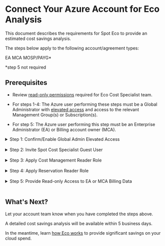 # Connect Your Azure Account for Eco Analysis

This document describes the requirements for Spot Eco to provide an estimated cost savings analysis.

The steps below apply to the following account/agreement types:

EA
MCA
MOSP/PAYG*

*step 5 not required

## Prerequisites

* Review [read-only permissions](eco/azure-tutorials/access-roles-read-only) required for Eco Cost Specialist team.

* For steps 1-4: The Azure user performing these steps must be a Global Administrator with [elevated access](https://learn.microsoft.com/en-us/azure/role-based-access-control/elevate-access-global-admin#elevate-access-for-a-global-administrator) and access to the relevant Management Group(s) or Subscription(s).

* For step 5: The Azure user performing this step must be an Enterprise Administrator (EA) or Billing account owner (MCA).

<details>
  <summary markdown="span">Step 1: Confirm/Enable Global Admin Elevated Access</summary>

1. Log into the [Azure portal](https://portal.azure.com/#home).
2. Click Azure Active Directory.
3. In the left pane under Manage, click Properties.
4. At the bottom of the page, move the toggle Access management for Azure resources to Yes.

</details><br>

<details>
  <summary markdown="span">Step 2: Invite Spot Cost Specialist Guest User</summary>

1. Click Users and click New user / Invite external user.
2. In the Invite external user page, enter the following:
* Email: ecoazad@netapp.com  
* Display Name: Eco Cost Specialist (feel free to change).
3. Click Review & Invite (lower left corner) and then Invite.

</details><br>

<details>
  <summary markdown="span">Step 3: Apply Cost Management Reader Role</summary>

* Details for this permission can be found [here](https://learn.microsoft.com/en-us/azure/cost-management-billing/costs/understand-work-scopes).
* Apply this role at the highest level possible, ideally on the Tenant or other Management Group that contains all of the desired Subscriptions. This role can also be applied on a per Subscription basis if needed.

1. Click the Management Group or Subscription(s) you would like to give the Eco Cost Specialist team access to.
2. In the left menu, select Access Control (IAM).
3. Click Add / Add role assignment.
4. Search for and select Cost Management Reader.
5. Click Next in lower left.
6. Click + Select members.
7. In the right pane, search for and select ecoazad@netapp.com.
8. Click Review + assign in the lower left.

</details><br>

<details>
  <summary markdown="span">Step 4: Apply Reservation Reader Role</summary>

* Details for this permission can be found [here](https://learn.microsoft.com/en-us/azure/cost-management-billing/reservations/view-reservations).

1. Click the Reservations Page.
2. Click Role assignments and then Add / Add role assignment.
3. Search for and select Reservation Reader.
4. Click Next in the lower left.
5. Click + Select members.
6. In the right pane, search for and select ecoazad@netapp.com.
7. Click Review + assign in the lower left.

</details><br>

<details>
  <summary markdown="span">Step 5: Provide Read-only Access to EA or MCA Billing Data</summary>


  <details>
    <summary markdown="span">EA</summary>

* Details for this permission can be found [here](https://learn.microsoft.com/en-us/azure/cost-management-billing/manage/understand-ea-roles).

1. Click Cost Management & Billing.
2. In the left menu, select Billing Scopes and then select the appropriate Billing Account Scope.
3. In the left menu, select Access Control (IAM).
4. In the top menu, select + Add / Enterprise administrator.
5. In the right pane, search for and select ecoazad@netapp.com.
6. Check the box for Provide read-only access.
7. Click Add in the lower right.

  </details><br>

  <details>
    <summary markdown="span">MCA</summary>

* Details for this permission can be found [here](https://learn.microsoft.com/en-us/azure/cost-management-billing/manage/understand-mca-roles).  

1. Click Cost Management & Billing.
2. In the left menu, select Access Control (IAM).
3. In the top menu, select + Add.
4. In the right pane, select Billing account reader.
5. Search for and select ecoazad@netapp.com and click Save.

  </details><br>

</details><br>

## What's Next?

Let your account team know when you have completed the steps above.

A detailed cost savings analysis will be available within 5 business days.

In the meantime, learn [how Eco works](eco/azure-tutorials/) to provide significant savings on your cloud spend.
